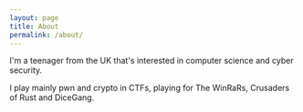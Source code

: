 ```yaml
---
layout: page
title: About
permalink: /about/
---
```


I'm a teenager from the UK that's interested in computer science and cyber security.

I play mainly pwn and crypto in CTFs, playing for The WinRaRs, Crusaders of Rust and DiceGang.